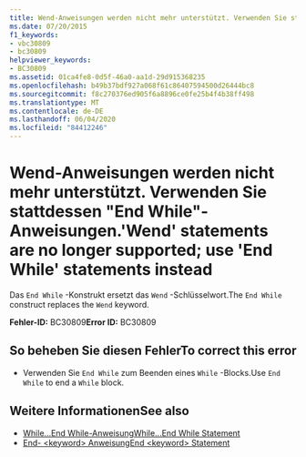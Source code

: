 ```yaml
---
title: Wend-Anweisungen werden nicht mehr unterstützt. Verwenden Sie stattdessen "End While"-Anweisungen.
ms.date: 07/20/2015
f1_keywords:
- vbc30809
- bc30809
helpviewer_keywords:
- BC30809
ms.assetid: 01ca4fe8-0d5f-46a0-aa1d-29d915368235
ms.openlocfilehash: b49b37bdf927a068f61c86407594500d26444bc8
ms.sourcegitcommit: f8c270376ed905f6a8896ce0fe25b4f4b38ff498
ms.translationtype: MT
ms.contentlocale: de-DE
ms.lasthandoff: 06/04/2020
ms.locfileid: "84412246"
---
```

# <a name="wend-statements-are-no-longer-supported-use-end-while-statements-instead"></a><span data-ttu-id="d7f94-102">Wend-Anweisungen werden nicht mehr unterstützt. Verwenden Sie stattdessen "End While"-Anweisungen.</span><span class="sxs-lookup"><span data-stu-id="d7f94-102">'Wend' statements are no longer supported; use 'End While' statements instead</span></span>
<span data-ttu-id="d7f94-103">Das `End While` -Konstrukt ersetzt das `Wend` -Schlüsselwort.</span><span class="sxs-lookup"><span data-stu-id="d7f94-103">The `End While` construct replaces the `Wend` keyword.</span></span>  
  
 <span data-ttu-id="d7f94-104">**Fehler-ID:** BC30809</span><span class="sxs-lookup"><span data-stu-id="d7f94-104">**Error ID:** BC30809</span></span>  
  
## <a name="to-correct-this-error"></a><span data-ttu-id="d7f94-105">So beheben Sie diesen Fehler</span><span class="sxs-lookup"><span data-stu-id="d7f94-105">To correct this error</span></span>  
  
- <span data-ttu-id="d7f94-106">Verwenden Sie `End While` zum Beenden eines `While` -Blocks.</span><span class="sxs-lookup"><span data-stu-id="d7f94-106">Use `End While` to end a `While` block.</span></span>  
  
## <a name="see-also"></a><span data-ttu-id="d7f94-107">Weitere Informationen</span><span class="sxs-lookup"><span data-stu-id="d7f94-107">See also</span></span>

- [<span data-ttu-id="d7f94-108">While...End While-Anweisung</span><span class="sxs-lookup"><span data-stu-id="d7f94-108">While...End While Statement</span></span>](../language-reference/statements/while-end-while-statement.md)
- [<span data-ttu-id="d7f94-109">End- \<keyword> Anweisung</span><span class="sxs-lookup"><span data-stu-id="d7f94-109">End \<keyword> Statement</span></span>](../language-reference/statements/end-keyword-statement.md)
